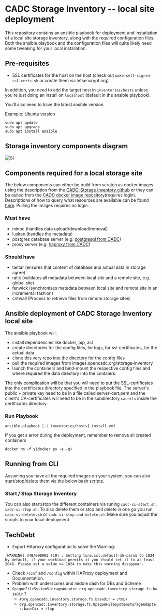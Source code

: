 # CADC Storage Inventory -- local site deployment
This repository contains an ansible playbook for deployment and instatiation of a local site storage inventory, along with the required configuration files. Both the ansible playbook and the configuration files will quite likely need some tweaking for your local installation.
## Pre-requisites
- SSL certificates for the host on the host (check out `make-self-signed-ssl-certs.sh` or create them via letsencrypt.org)

In addition, you need to add the target host in `inventories/hosts` unless you're just doing an install on `localhost` (default in the ansible playbook).

You'll also need to have the latest ansible version.

Example: Ubuntu version
```
sudo apt update
sudo apt upgrade
sudo apt install ansible
```

## Storage inventory components diagram

![SI](https://github.com/opencadc/storage-inventory/raw/master/docs/storage-site.png)

## Components required for a local storage site
The below components can either be build from scratch as docker images using the description from the [CADC-Storage Inventory github](https://github.com/opencadc/storage-inventory) or they can be pulled from the [CADC docker image repository](https://images.opencadc.org/)(requires login). Descriptions of how to query what resources are available can be found [here](https://www.opencadc.org/storage-inventory/ops/). Pulling the images requires no login.

### Must have
 - minoc (handles data upload/download/removal)
 - luskan (handles the metadata)
 - postgres database server (e.g. [postgresql from CADC](https://github.com/opencadc/docker-base/tree/master/cadc-postgresql-dev))
 - proxy server (e.g. [haproxy from CADC](https://github.com/opencadc/docker-base/tree/master/cadc-haproxy-dev))

### Should have
 - tantar (ensures that content of database and actual data in storage agree)
 - ratik (validates all metadata between local site and a remote site, e.g. global site)
 - fenwick (synchronises metadata between local site and remote site in an incremental fashion)
 - critwall (Process to retrieve files from remote storage sites)

## Ansible deployment of CADC Storage Inventory local site
The ansible playbook will:
 - install dependencies like docker, pip, acl
 - create directories for the config files, for logs, for ssl-certificates, for the actual data
 - clone this very repo into the directory for the config files
 - pull the required images from images.opencadc.org/storage-inventory
 - launch the containers and bind-mount the respective config files and where required the data directory into the contaiers.

The only complication will be that you will need to put the SSL-certificates into the certificates directory specified in the playbook file. The server's public + private key need to be in a file called server-cert.pem and the client's CA-certificates will need to be in the subdirectory `cacerts` inside the certificates directory.

### Run Playbook
```
ansible-playbook [-i inventories/hosts] install.yml
```
If you get a error during the deployment, remember to remove all created containers
```
docker rm -f $(docker ps -a -q)
```

## Running from CLI
Assuming you have all the required images on your system, you can also start/stop/delete them via the below bash scripts.
### Start / Stop  Storage Inventory

You can also start/stop the different containers via runing `cadc-si-start.sh`, `cadc-si-stop.sh`. To also delete them or stop and delete in one go you run `cadc-si-delete.sh` or `cadc-si-stop-and-delete.sh`. Make sure you adjust the scripts to your local deployment.

## TechDebt

- Export HAproxy configuration to solve the Warning: 
```
[WARNING] 348/090903 (19) : Setting tune.ssl.default-dh-param to 1024 by default, if your workload permits it you should set it to at least 2048. Please set a value >= 1024 to make this warning disappear.
```
- Check `/conf` and `/config` within HAProxy deployment and Documentation.
- Problem with underscores and middle dash for DBs and Scheme
- `OpaqueFileSystemStorageAdapter.org.opencadc.inventory.storage.fs.baseDir` ?
  - `#org.opencadc.inventory.storage.fs.baseDir = /tmp/`
  - `org.opencadc.inventory.storage.fs.OpaqueFileSystemStorageAdapter.baseDir = /tmp`
